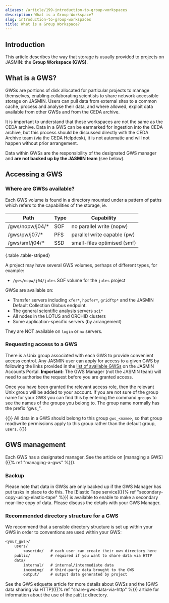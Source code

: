 ```yaml
---
aliases: /article/199-introduction-to-group-workspaces
description: What is a Group Workspace?
slug: introduction-to-group-workspaces
title: What is a Group Workspace?
---
```


## Introduction

This article describes the way that storage is usually provided to projects on JASMIN: the **Group Workspace (GWS)**.

## What is a GWS?

GWSs are portions of disk allocated for particular projects
to manage themselves, enabling collaborating scientists to share network
accessible storage on JASMIN. Users can pull data from external sites to a
common cache, process and analyse their data, and where allowed, exploit data
available from other GWSs and from the CEDA archive.

It is important to understand that these workspaces are not the same as the
CEDA archive. Data in a GWS can be earmarked for ingestion into the CEDA
archive, but this process should be discussed directly with the CEDA Archive team (via the CEDA Helpdesk), it is not automatic and will not happen without prior arrangement.

Data within GWSs are the responsibility of the designated GWS manager and
**are not backed up by the JASMIN team** (see below).

## Accessing a GWS

### Where are GWSs available?

Each GWS volume is found in a directory mounted under a pattern of paths which refers to the capabilities of the storage, ie.

Path | Type | Capability
--- | --- | ---
/gws/nopw/j04/* | SOF | no parallel write (nopw)
/gws/pw/j07/* | PFS | parallel write capable (pw)
/gws/smf/j04/* | SSD | small-files optimised (smf)
{.table .table-striped}

A project may have several GWS volumes, perhaps of different types, for example:

- `/gws/nopw/j04/jules` SOF volume for the `jules` project

GWSs are available on:

- Transfer servers including `xfer*`, `hpxfer*`, `gridftp*` and the JASMIN Default Collection Globus endpoint.
- The general scientific analysis servers `sci*`
- All nodes in the LOTUS and ORCHID clusters
- Some application-specific servers (by arrangement)

They are NOT available on `login` or `nx` servers.

### Requesting access to a GWS

There is a Unix group associated with each GWS to provide convenient access
control. Any JASMIN user can apply for access to a given GWS by following the
links provided in the [list of available
GWSs](https://accounts.jasmin.ac.uk/services/group_workspaces/) on the JASMIN Accounts Portal.
**Important:** The GWS
Manager (not the JASMIN team) will need to authorise the request before you are granted access.

Once you have been granted the relevant access role, then the relevant Unix group will be added
to your account. If you are not sure of the group name for your GWS you can
find this by entering the command `groups` to see the names of the groups you
belong to. The group name normally has the prefix “gws_".

{{<alert alert-type="info">}}
All data in a GWS should belong to this group `gws_<name>`, so that group read/write permissions apply to this group rather than the default group, `users`.
{{</alert>}}

## GWS management

Each GWS has a designated manager. See the article on
[managing a GWS]({{% ref "managing-a-gws" %}}).

### Backup

Please note that data in GWSs are only backed up if the GWS Manager has put
tasks in place to do this. The 
[Elastic Tape service]({{% ref "secondary-copy-using-elastic-tape" %}}) is available to enable to  make a secondary near-line copy of data. Please discuss the details with your GWS Manager.

### Recommended directory structure for a GWS

We recommend that a sensible directory structure is set up within your GWS in
order to conventions are used within your GWS:

```txt
<your_gws>/
    users/
        <userid>/   # each user can create their own directory here
    public/         # required if you want to share data via HTTP
    data/
        internal/   # internal/intermediate data
        incoming/   # third-party data brought to the GWS
        output/     # output data generated by project
```

See the GWS etiquette article for more details about GWSs and the [GWS data
sharing via HTTP]({{% ref "share-gws-data-via-http" %}}) article for
information about the use of the `public` directory.
